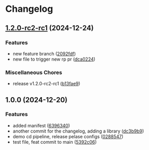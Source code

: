 # Changelog

## [1.2.0-rc2-rc1](https://github.com/dvsa/dvsa-release-please-poc/compare/v1.0.0...v1.2.0-rc2-rc1) (2024-12-24)


### Features

* new feature branch ([2092fdf](https://github.com/dvsa/dvsa-release-please-poc/commit/2092fdfaf56bb1c3e6d3cfbffb305f7cb10ce5e4))
* new file to trigger new rp pr ([dca0224](https://github.com/dvsa/dvsa-release-please-poc/commit/dca022444318f5b998b42869c1a3034759fda47f))


### Miscellaneous Chores

* release v1.2.0-rc2-rc1 ([b13fae9](https://github.com/dvsa/dvsa-release-please-poc/commit/b13fae956f67ca1e780618a421611183ecb7133c))

## 1.0.0 (2024-12-20)


### Features

* added manifest ([6396340](https://github.com/dvsa/dvsa-release-please-poc/commit/639634085e7d7465d831b56f5a87ea2490ae4711))
* another commit for the changelog, adding a library ([dc3b9b9](https://github.com/dvsa/dvsa-release-please-poc/commit/dc3b9b94af6ccca753997153e565a26900280943))
* demo cd pipeline, release pelase configs ([0288547](https://github.com/dvsa/dvsa-release-please-poc/commit/0288547c493f34ec305b05539e3292eea9a6bc89))
* test file, feat commit to main ([5392c06](https://github.com/dvsa/dvsa-release-please-poc/commit/5392c0617c230ba5241126d2a713fe0bf2099d6a))
